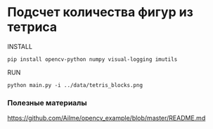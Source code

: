 # Подсчет количества фигур из тетриса

INSTALL
    
    pip install opencv-python numpy visual-logging imutils
    
RUN

    python main.py -i ../data/tetris_blocks.png


### Полезные материалы

https://github.com/Ailme/opencv_example/blob/master/README.md
